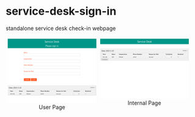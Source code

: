 # service-desk-sign-in
standalone service desk check-in webpage


<div>
<div style="float: left; width:46%; padding: 5px">
  <img src="./image/user_page.PNG">
  <figcaption style="text-align: center">User Page</figcaption>
</div>
<div style="float: left; width:46%; padding: 5px">
  <img src="./image/internal_page.PNG">
  <figcaption style="text-align: center">Internal Page</figcaption>
</div>
</div>
